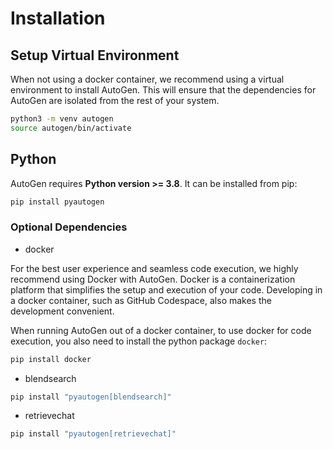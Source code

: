 # Installation

## Setup Virtual Environment

When not using a docker container, we recommend using a virtual environment to install AutoGen. This will ensure that the dependencies for AutoGen are isolated from the rest of your system.

```bash
python3 -m venv autogen
source autogen/bin/activate
```

## Python

AutoGen requires **Python version >= 3.8**. It can be installed from pip:

```bash
pip install pyautogen
```
<!--
or conda:
```
conda install pyautogen -c conda-forge
``` -->

### Optional Dependencies
* docker

For the best user experience and seamless code execution, we highly recommend using Docker with AutoGen. Docker is a containerization platform that simplifies the setup and execution of your code. Developing in a docker container, such as GitHub Codespace, also makes the development convenient.

When running AutoGen out of a docker container, to use docker for code execution, you also need to install the python package `docker`:
```bash
pip install docker
```

* blendsearch
```bash
pip install "pyautogen[blendsearch]"
```

* retrievechat
```bash
pip install "pyautogen[retrievechat]"
```
